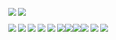 ![](https://i.postimg.cc/MG5H9x7X/image-2024-05-24-202017305.png)
![](https://i.postimg.cc/SNn4zYBF/IMG-0419.gif)


![](https://files.catbox.moe/3txz54.gif) ![](https://files.catbox.moe/cgxiku.gif) ![](https://files.catbox.moe/sweg7i.gif) ![](https://64.media.tumblr.com/81a76b5a3737e411c33eab3335a79a88/72e2590fb9e2f26c-fc/s250x400/62a8c1c315b0c5054aed86ad11163ba921b82bfe.gifv) ![](https://64.media.tumblr.com/5ac1dfc1fc71f180da576f9ee303e693/72e2590fb9e2f26c-ad/s250x400/5233028cb7b08347978f9ded7c58ed8134be8d75.gifv) ![](https://64.media.tumblr.com/554d4293a29748d19e64b57fdaecd47a/e2a17b4ac5839e98-9e/s250x400/3a8df44259df07e1f7567df178b598f0bd141d59.webp)![](https://64.media.tumblr.com/6e917ab78415b4da763a868e13febcac/e2a17b4ac5839e98-01/s250x400/8b2a7cb2fc424476f3b7427fdd12852c90aac992.gifv)![](https://64.media.tumblr.com/055b74dcb69e29b8cef80e708ef4d4db/f79c598f898388b6-29/s250x400/3dfd9db26bcb5b209f1d1f32b8d0182f9930a198.gifv)![](https://i.postimg.cc/pTrqfF4L/IMG-0841.gif) ![](https://i.postimg.cc/FzQp2B17/IMG_3191.gif)
![](https://i.postimg.cc/mDqbnrtZ/image-2024-05-24-202038814.png)
